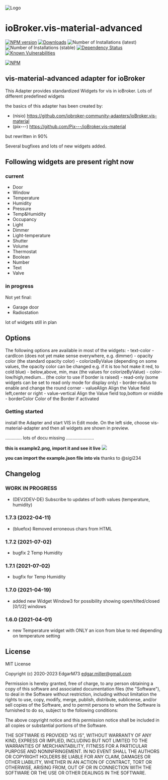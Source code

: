 ![Logo](admin/vis-material-advanced.png)
# ioBroker.vis-material-advanced

[![NPM version](http://img.shields.io/npm/v/iobroker.vis-material-advanced.svg)](https://www.npmjs.com/package/iobroker.vis-material-advanced)
[![Downloads](https://img.shields.io/npm/dm/iobroker.vis-material-advanced.svg)](https://www.npmjs.com/package/iobroker.vis-material-advanced)
![Number of Installations (latest)](http://iobroker.live/badges/vis-material-advanced-installed.svg)
![Number of Installations (stable)](http://iobroker.live/badges/vis-material-advanced-stable.svg)
[![Dependency Status](https://img.shields.io/david/EdgarM73/iobroker.vis-material-advanced.svg)](https://david-dm.org/iobroker-community-adapters/iobroker.vis-material-advanced)
[![Known Vulnerabilities](https://snyk.io/test/github/EdgarM73/ioBroker.vis-material-advanced/badge.svg)](https://snyk.io/test/github/iobroker-community-adapters/ioBroker.vis-material-advanced)

[![NPM](https://nodei.co/npm/iobroker.vis-material-advanced.png?downloads=true)](https://nodei.co/npm/iobroker.vis-material-advanced/)

## vis-material-advanced adapter for ioBroker

This Adapter provides standardized Widgets for vis in ioBroker. Lots of different predefined widgets

the basics of this adapter has been created by:
* (nisio) https://github.com/iobroker-community-adapters/ioBroker.vis-material
* (pix---) https://github.com/Pix---/ioBroker.vis-material

but rewritten in 90% 

Several bugfixes and lots of new widgets added.

## Following widgets are present right now

### current
 - Door
 - Window
 - Temperature
 - Humidity
 - Pressure
 - Temp&Humidity
 - Occupancy
 - Light
 - Dimmer
 - Light-temperature
 - Shutter
 - Volume
 - Thermostat
 - Boolean
 - Number
 - Text
 - Valve
 
### in progress
Not yet final:
 - Garage door
 - Radiostation 
 
 lot of widgets still in plan

## Options
The following options are available in most of the widgets:
    - text-color
    - cardIcon (does not yet make sense everywhere, e.g. dimmer)
    - opacity color (the standard opacity color)
    - colorizeByValue (depending on some values, the opacity color can be changed e.g. if it is too hot make it red, to cold blue)
    - below,above, min, max (the values for colorizeByValue)
    - color-low/high,medium... (the color to use if border is raised)
    - read-only (some widgets can be set to read only mode for display only)
    - border-radius to enable and change the round corner
    - valueAlign Align the Value field left,center or right
    - value-vertical Align the Value field top,bottom or middle
    - borderColor Color of the Border if activated

### Getting started

install the Adapter and start VIS in Edit mode.
On the left side, choose vis-material-adapter and then all widgets are shown in preview.

............. lots of docu missing ......................

**this is example2.png, import it and see it live**
![](widgets/door_example.png)

**you can import the example.json file into vis**
thanks to @sigi234

## Changelog
<!--
    Placeholder
    ### **WORK IN PROGRESS**
-->
### **WORK IN PROGRESS**
* (DEV2DEV-DE) Subscribe to updates of both values (temperature, humidity)

### 1.7.3 (2022-04-11)
* (bluefox) Removed erroneous chars from HTML

### 1.7.2 (2021-07-02)
* bugfix 2 Temp Humidity

### 1.7.1 (2021-07-02)
* bugfix for Temp Humidity

### 1.7.0 (2021-04-19)
* added new Widget Window3 for possibility showing open/tilted/closed [0/1/2] windows

### 1.6.0 (2021-04-01)
* new Temperature widget with ONLY an icon from blue to red depending on temperature setting

## License
MIT License

Copyright (c) 2020-2023 EdgarM73 <edgar.miller@gmail.com>

Permission is hereby granted, free of charge, to any person obtaining a copy
of this software and associated documentation files (the "Software"), to deal
in the Software without restriction, including without limitation the rights
to use, copy, modify, merge, publish, distribute, sublicense, and/or sell
copies of the Software, and to permit persons to whom the Software is
furnished to do so, subject to the following conditions:

The above copyright notice and this permission notice shall be included in all
copies or substantial portions of the Software.

THE SOFTWARE IS PROVIDED "AS IS", WITHOUT WARRANTY OF ANY KIND, EXPRESS OR
IMPLIED, INCLUDING BUT NOT LIMITED TO THE WARRANTIES OF MERCHANTABILITY,
FITNESS FOR A PARTICULAR PURPOSE AND NONINFRINGEMENT. IN NO EVENT SHALL THE
AUTHORS OR COPYRIGHT HOLDERS BE LIABLE FOR ANY CLAIM, DAMAGES OR OTHER
LIABILITY, WHETHER IN AN ACTION OF CONTRACT, TORT OR OTHERWISE, ARISING FROM,
OUT OF OR IN CONNECTION WITH THE SOFTWARE OR THE USE OR OTHER DEALINGS IN THE
SOFTWARE.
